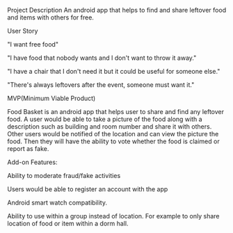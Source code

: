 Project Description
An android app that helps to find and share leftover food and items with others for free.

User Story

"I want free food"

"I have food that nobody wants and I don't want to throw it away."

"I have a chair that I don't need it but it could be useful for someone else."

"There's always leftovers after the event, someone must want it."

MVP(Minimum Viable Product)

Food Basket is an android app that helps user to share and find any leftover food. A user would be able to take a picture of the food along with a description such as building and room number and share it with others. Other users would be notified of the location and can view the picture the food. Then they will have the ability to vote whether the food is claimed or report as fake.

Add-on Features:

Ability to moderate fraud/fake activities

Users would be able to register an account with the app

Android smart watch compatibility.

Ability to use within a group instead of location. For example to only share location of food or item within a dorm hall.